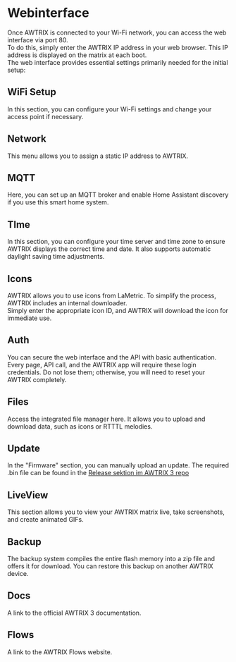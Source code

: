 # Webinterface

Once AWTRIX is connected to your Wi-Fi network, you can access the web interface via port 80.  
 To do this, simply enter the AWTRIX IP address in your web browser. This IP address is displayed on the matrix at each boot.  
The web interface provides essential settings primarily needed for the initial setup:

## WiFi Setup
In this section, you can configure your Wi-Fi settings and change your access point if necessary.

## Network
This menu allows you to assign a static IP address to AWTRIX.

## MQTT 
Here, you can set up an MQTT broker and enable Home Assistant discovery if you use this smart home system.  

## TIme 
In this section, you can configure your time server and time zone to ensure AWTRIX displays the correct time and date. It also supports automatic daylight saving time adjustments.  

## Icons 
AWTRIX allows you to use icons from LaMetric. To simplify the process, AWTRIX includes an internal downloader.  
 Simply enter the appropriate icon ID, and AWTRIX will download the icon for immediate use.

## Auth
You can secure the web interface and the API with basic authentication. 
Every page, API call, and the AWTRIX app will require these login credentials. 
Do not lose them; otherwise, you will need to reset your AWTRIX completely.

## Files
Access the integrated file manager here. It allows you to upload and download data, such as icons or RTTTL melodies.

## Update
In the "Firmware" section, you can manually upload an update. The required .bin file can be found in the [Release sektion im AWTRIX 3 repo](https://github.com/Blueforcer/awtrix3/releases)

## LiveView
This section allows you to view your AWTRIX matrix live, take screenshots, and create animated GIFs.

## Backup
The backup system compiles the entire flash memory into a zip file and offers it for download. You can restore this backup on another AWTRIX device.

## Docs
A link to the official AWTRIX 3 documentation.

## Flows
A link to the AWTRIX Flows website.
